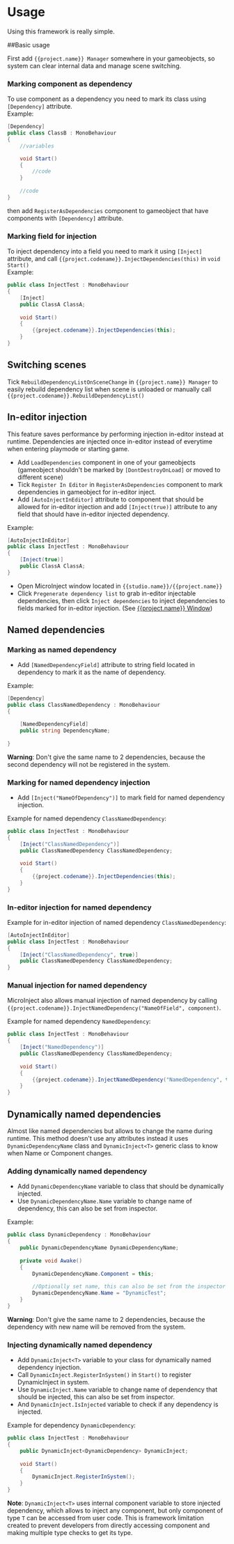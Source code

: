 # Usage

Using this framework is really simple.

##Basic usage

First add ``{{project.name}} Manager`` somewhere in your gameobjects, so system can clear internal data and manage scene switching.

### Marking component as dependency
To use component as a dependency you need to mark its class using ``[Dependency]`` attribute.
<br>
Example:

```csharp
[Dependency]
public class ClassB : MonoBehaviour
{
    //variables

    void Start()
    {
        //code
    }
    
    //code
}
```

then add ``RegisterAsDependencies`` component to gameobject that have components with ``[Dependency]`` attribute.

### Marking field for injection
To inject dependency into a field you need to mark it using ``[Inject]`` attribute, and call ``{{project.codename}}.InjectDependencies(this)`` in ``void Start()``
<br>
Example:

```csharp
public class InjectTest : MonoBehaviour
{
    [Inject]
    public ClassA ClassA;
    
    void Start()
    {
        {{project.codename}}.InjectDependencies(this);
    }
}
```

## Switching scenes
Tick ``RebuildDependencyListOnSceneChange`` in ``{{project.name}} Manager``  to easily rebuild dependency list when scene is unloaded or manually call ``{{project.codename}}.RebuildDependencyList()``

## In-editor injection
This feature saves performance by performing injection in-editor instead at runtime. Dependencies are injected once in-editor instead of everytime when entering playmode or starting game.
<br>

- Add ``LoadDependencies`` component in one of your gameobjects (gameobject shouldn't be marked by ``[DontDestroyOnLoad]`` or moved to different scene)
- Tick ``Register In Editor`` in ``RegisterAsDependencies`` component to mark dependencies in gameobject for in-editor inject.
- Add ``[AutoInjectInEditor]`` attribute to component that should be allowed for in-editor injection and add ``[Inject(true)]`` attribute to any field that should have in-editor injected dependency.
  
Example:
  
```csharp
[AutoInjectInEditor]
public class InjectTest : MonoBehaviour
{
    [Inject(true)]
    public ClassA ClassA;
}
```

- Open MicroInject window located in ``{{studio.name}}/{{project.name}}``
- Click ``Pregenerate dependency list`` to grab in-editor injectable dependencies, then click ``Inject dependencies`` to inject dependencies to fields marked for in-editor injection. (See [{{project.name}} Window](../../window/))

## Named dependencies

### Marking as named dependency

- Add ``[NamedDependencyField]`` attribute to string field located in dependency to mark it as the name of dependency.

Example:
  
```csharp
[Dependency]
public class ClassNamedDependency : MonoBehaviour
{

    [NamedDependencyField]
    public string DependencyName;
    
}
```

<b>Warning</b>:
Don't give the same name to 2 dependencies, because the second dependency will not be registered in the system.

### Marking for named dependency injection

- Add ``[Inject("NameOfDependency")]`` to mark field for named dependency injection.

Example for named dependency ``ClassNamedDependency``:

```csharp
public class InjectTest : MonoBehaviour
{
    [Inject("ClassNamedDependency")]
    public ClassNamedDependency ClassNamedDependency;
    
    void Start()
    {
        {{project.codename}}.InjectDependencies(this);
    }
}
```

### In-editor injection for named dependency

Example for in-editor injection of named dependency ``ClassNamedDependency``:

```csharp
[AutoInjectInEditor]
public class InjectTest : MonoBehaviour
{
    [Inject("ClassNamedDependency", true)]
    public ClassNamedDependency ClassNamedDependency;
}
```

### Manual injection for named dependency

MicroInject also allows manual injection of named dependency by calling ``{{project.codename}}.InjectNamedDependency("NameOfField", component)``.

Example for named dependency ``NamedDependency``:

```csharp
public class InjectTest : MonoBehaviour
{
    [Inject("NamedDependency")]
    public ClassNamedDependency ClassNamedDependency;
    
    void Start()
    {
        {{project.codename}}.InjectNamedDependency("NamedDependency", this);
    }
}
```

## Dynamically named dependencies

Almost like named dependencies but allows to change the name during runtime.
This method doesn't use any attributes instead it uses ``DynamicDependencyName`` class and ``DynamicInject<T>`` generic class to know when Name or Component changes.

### Adding dynamically named dependency

- Add ``DynamicDependencyName`` variable to class that should be dynamically injected.
- Use ``DynamicDependencyName.Name`` variable to change name of dependency, this can also be set from inspector.

Example:
  
```csharp
public class DynamicDependency : MonoBehaviour
{
    public DynamicDependencyName DynamicDependencyName;
    
    private void Awake()
    {
        DynamicDependencyName.Component = this;
        
        //Optionally set name, this can also be set from the inspector
        DynamicDependencyName.Name = "DynamicTest";
    }
}
```

<b>Warning</b>:
Don't give the same name to 2 dependencies, because the dependency with new name will be removed from the system.

### Injecting dynamically named dependency

- Add ``DynamicInject<T>`` variable to your class for dynamically named dependency injection.
- Call ``DynamicInject.RegisterInSystem()`` in ``Start()`` to register DynamicInject in system.
- Use ``DynamicInject.Name`` variable to change name of dependency that should be injected, this can also be set from inspector.
- And ``DynamicInject.IsInjected`` variable to check if any dependency is injected.

Example for dependency ``DynamicDependency``:

```csharp
public class InjectTest : MonoBehaviour
{
    public DynamicInject<DynamicDependency> DynamicInject;
    
    void Start()
    {
        DynamicInject.RegisterInSystem();
    }
}
```

<b>Note</b>:
``DynamicInject<T>`` uses internal component variable to store injected dependency, which allows to inject any component, but only component of type `T` can be accessed from user code. This is framework limitation created to prevent developers from directly accessing component and making multiple type checks to get its type.